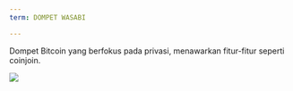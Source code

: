 ```yaml
---
term: DOMPET WASABI

---
```

Dompet Bitcoin yang berfokus pada privasi, menawarkan fitur-fitur seperti coinjoin.

![](../../dictionnaire/assets/48.webp)